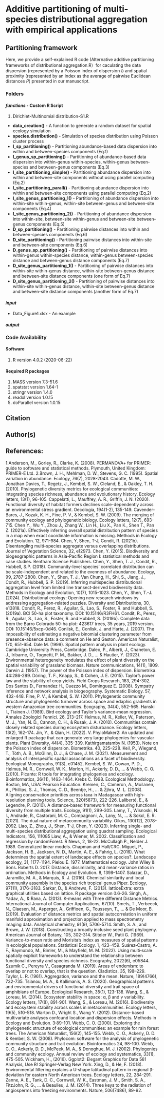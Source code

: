 # Additive partitioning of multi-species distributional aggregation with empirical applications

## Partitioning framework

Here, we provide a self-explained R code (Alternative additive partitioning frameworks of distributional aggregation.R）for caculating the data dispersion (represented by a Poisson index of dispersion *I*) and spatial proximity (represented by an index as the average of pairwise Euclidean distances *P*) presented in our manuscript. 

###  **Folders**
#### *functions* - Custom R Script
1. Dirichlet-Multinomial distribution-S1.R
* **data_creation()**               - A function to generate a random dataset for spatial ecology simulation
* **species.distribution()**        - Simulation of species distribution using Poisson cluster process
* **I_sp_partitioning()**           - Partitioning abundance-based data dispersion into within and between-species components (Eq.1)
* **I_genus_sp_partitioning()**     - Partitioning of abundance-based data dispersion into within-genus within-species, within-genus between-species and between-genus components (Eq.3)
* **I_site_partitioning_simple()**  - Partitioning abundance dispersion into within and between-site components without using parallel computing (Eq.2)
* **I_site_partitioning_parall()**  - Partitioning abundance dispersion into within and between-site components using parallel computing (Eq.2)
* **I_site_genus_partitioning_1()** - Partitioning of abundance dispersion into within-site within-genus, within-site between-genus and between-site components (Eq.4)
* **I_site_genus_partitioning_2()** - Partitioning of abundance dispersion into within-site, between-site within-genus and between-site between-genus components (Eq.5)
* **D_sp_partitioning()**           - Partitioning pairwise distances into within and between-species components (Eq.6)
* **D_site_partitioning()**         - Partitioning pairwise distances into within-site and between-site components (Eq.6)
* **D_genus_sp_partitioning()**     - Partitioning of pairwise distances into within-genus within-species distance, within-genus between-species distance and between-genus distance components (Eq.7)
* **D_site_genus_partitioning_1()** - Partitioning of pairwise distances into within-site within-genus distance, within-site between-genus distance and between-site distance components (one form of Eq.7)
* **D_site_genus_partitioning_2()** - Partitioning of pairwise distances into within-site within-genus distance, within-site between-genus distance and between-site distance components (another form of Eq.7)

#### *input*
* Data_Figure1.xlsx   - An example 


#### *output*


###  Code Availability
#### Software
1. R version 4.0.2 (2020-06-22)
#### Required R packages
1. MASS version 7.3-51.6
2. spatstat version 1.64-1
3. stringr version 1.4.0
4. readxl version 1.0.15
5. doParallel version 1.0.15
## Citation


## Author(s)

## References: 
1.Anderson, M., Gorley, R., Clarke, K. (2008). PERMANOVA+ for PRIMER: guide to software and statistical methods. Plymouth, United Kingdom: PRIMER-E Ltd.
2.Brown, J. H., Mehlman, D. W., Stevens, G. C. (1995). Spatial variation in abundance. Ecology, 76(7), 2028-2043. 
Cadotte, M. W., Jonathan Davies, T., Regetz, J., Kembel, S. W., Cleland, E., & Oakley, T. H. (2010). Phylogenetic diversity metrics for ecological communities: integrating species richness, abundance and evolutionary history. Ecology letters, 13(1), 96-105.
Cappelatti, L., Mauffrey, A. R., Griffin, J. N. (2020). Functional diversity of habitat formers declines scale-dependently across an environmental stress gradient. Oecologia, 194(1-2), 135-149.
Cavender-Bares, J., Kozak, K. H., Fine, P. V., & Kembel, S. W. (2009). The merging of community ecology and phylogenetic biology. Ecology letters, 12(7), 693-715.
Chen Y., Wu Y., Zhou J., Zhang W., Lin H., Liu X., Pan K., Shen T., Pan Z. (2021a). Effectively inferring overall spatial distribution pattern of species in a map when exact coordinate information is missing. Methods in Ecology and Evolution. 12, 971-984.
Chen, Y, Shen, T-J, Condit, R. (2021b). Disentangling multi-species aggregate versus overlapping distributions. Journal of Vegetation Science, 32, e12973.
Chen, Y. (2015). Biodiversity and biogeographic patterns in Asia-Pacific Region I: statistical methods and case studies. Bentham Science Publishers.
Chen, Y., Shen, T. J., Condit, R., Hubbell, S.P. (2018). Community-level species’ correlated distribution can be scale-independent and related to the evenness of abundance. Ecology, 99, 2787-2800.
Chen, Y., Shen, T. J., Van Chung, H., Shi, S., Jiang, J., Condit, R., Hubbell, S. P. (2019). Inferring multispecies distributional aggregation level from limited line transect‐derived biodiversity data. Methods in Ecology and Evolution, 10(7), 1015-1023.
Chen, Y., Shen, T.-J. (2024). Distributional ecology: Opening new research windows by addressing aggregation-related puzzles. Diversity and Distributions, 30, e13818. 
Condit, R., Perez, R., Aguilar, S., Lao, S., Foster, R. and Hubbell, S. (2019a). BCI 50-ha plot taxonomy. DOI: 10.15146/R3FH61.
Condit, R., Perez, R., Aguilar, S., Lao, S., Foster, R. and Hubbell, S. (2019b). Complete data from the Barro Colorado 50-ha plot: 423617 trees, 35 years, 2019 version. DOI: 10.15146/5xcp-0d46.
Conlisk, E., Conlisk, J. and Harte, J. (2007). The impossibility of estimating a negative binomial clustering parameter from presence-absence data: a comment on He and Gaston. American Naturalist, 170, 651-654.
Dale M. (1999). Spatial pattern analysis in plant ecology. Cambridge University Press, Cambridge.
Daleo, P., Alberti, J., Chaneton, E. J., Iribarne, O., Tognetti, P. M., Bakker, J. D., ... & Hautier, Y. (2023). Environmental heterogeneity modulates the effect of plant diversity on the spatial variability of grassland biomass. Nature communications, 14(1), 1809.
Darwin J. (1957). The power of the Poisson index of dispersion. Biometrika. 44:286-289.
Döring, T. F., Knapp, S., & Cohen, J. E. (2015). Taylor’s power law and the stability of crop yields. Field Crops Research, 183, 294-302. 
Dos Santos D., Fernandez H., Cuezzo M., Dominguez E. (2008). Sympatry inference and network analysis in biogeography. Systematic Biology. 57, 432-448.
Fine, P. V., & Kembel, S. W. (2011). Phylogenetic community structure and phylogenetic turnover across space and edaphic gradients in western Amazonian tree communities. Ecography, 34(4), 552-565.
Hanski I., Tiainen J. (1989). Bird ecology and Taylor’s variance-mean regression. Annales Zoologici Fennici. 26, 213–217.
Helmus, M. R., Keller, W., Paterson, M. J., Yan, N. D., Cannon, C. H., & Rusak, J. A. (2010). Communities contain closely related species during ecosystem disturbance. Ecology letters, 13(2), 162-174.
Jin, Y., & Qian, H. (2022). V. PhyloMaker2: An updated and enlarged R package that can generate very large phylogenies for vascular plants. Plant Diversity, 44(4), 335-339. 
Kathirgamatamby N. (1953). Note on the Poisson index of dispersion. Biometrika. 40, 225–228.
Keil, P., Wiegand, T., Tóth, A. B., McGlinn, D. J., & Chase, J. M. (2021). Measurement and analysis of interspecific spatial associations as a facet of biodiversity. Ecological Monographs, 91(3), e01452.
Kembel, S. W., Cowan, P. D., Helmus, M. R., Cornwell, W. K., Morlon, H., Ackerly, D. D., ... & Webb, C. O. (2010). Picante: R tools for integrating phylogenies and ecology. Bioinformatics, 26(11), 1463-1464.
Krebs C. 1998. Ecological Methodology. Boston, MA, USA: Pearson Education. Kremen, C., Cameron, A., Moilanen, A., Phillips, S. J., Thomas, C. D., Beentje, H., ... & Zjhra, M. L. (2008). Aligning conservation priorities across taxa in Madagascar with high-resolution planning tools. Science, 320(5873), 222-226.
Laliberté, E., & Legendre, P. (2010). A distance‐based framework for measuring functional diversity from multiple traits. Ecology, 91(1), 299-305.
Lamy, T., Wisnoski, N. I., Andrade, R., Castorani, M. C., Compagnoni, A., Lany, N., ... & Sokol, E. R. (2021). The dual nature of metacommunity variability. Oikos, 130(12), 2078-2092.
Liao, Z., Zhou, J., Shen, T-J, Chen, Y. (2023). Inferring single- and multi-species distributional aggregation using quadrat sampling. Ecological Indicators, 156, 111085
Liaw, A., & Wiener, M. 2002. Classification and regression by randomForest. R News, 2, 18-22.
McCullagh P., Nelder J. 1989. Generalized linear models. Chapman and Hall/CRC.
Miguet, P., Jackson, H. B., Jackson, N. D., Martin, A. E., & Fahrig, L. (2016). What determines the spatial extent of landscape effects on species?. Landscape ecology, 31, 1177-1194.
Pielou E. 1977. Mathematical ecology. John Wiley & Sons.
Roberts D. 2017. Distance, dissimilarity, and mean-variance ratios in ordination. Methods in Ecology and Evolution. 8, 1398–1407.
Salazar, D., Jaramillo, M. A., & Marquis, R. J. (2016). Chemical similarity and local community assembly in the species rich tropical genus Piper. Ecology, 97(11), 3176-3183.
Sarkar, D., & Andrews, F. (2013). latticeExtra: extra graphical utilities based on lattice. R package version 0.6-26.
Singh, A., Yadav, A., & Rana, A. (2013). K-means with Three different Distance Metrics. International Journal of Computer Applications, 67(10).
Smets, T., Verbeeck, N., Claesen, M., Asperger, A., Griffioen, G., Tousseyn, T., ... & De Moor, B. (2019). Evaluation of distance metrics and spatial autocorrelation in uniform manifold approximation and projection applied to mass spectrometry imaging data. Analytical chemistry, 91(9), 5706-5714.
Smith, S. A., and Brown, J. W. (2018). Constructing a broadly inclusive seed plant phylogeny. American Journal of Botany, 105, 302-314.
Stiteler W., Patii G. (1969). Variance-to-mean ratio and Morisita’s index as measures of spatial patterns in ecological populations. Statistical Ecology. 1, 423–459.
Suárez‐Castro, A. F., Raymundo, M., Bimler, M., & Mayfield, M. M. (2022). Using multi‐scale spatially explicit frameworks to understand the relationship between functional diversity and species richness. Ecography, 2022(6), e05844.
Szumik C., Pereyra V., Casagranda M. (2019). Areas of endemism: to overlap or not to overlap, that is the question. Cladistics, 35, 198–229.
Taylor, L. R. (1961). Aggregation, variance and the mean. Nature, 189(4766), 732-735.
Tsianou, M. A., & Kallimanis, A. S. (2020). Geographical patterns and environmental drivers of functional diversity and trait space of amphibians of Europe. Ecological Research, 35(1), 123-138.
Wang, S., & Loreau, M. (2014). Ecosystem stability in space: α, β and γ variability. Ecology letters, 17(8), 891-901.
Wang, S., & Loreau, M. (2016). Biodiversity and ecosystem stability across scales in metacommunities. Ecology letters, 19(5), 510-518.
Warton D., Wright S., Wang Y. (2012). Distance-based multivariate analyses confound location and dispersion effects. Methods in Ecology and Evolution. 3:89-101.
Webb, C. O. (2000). Exploring the phylogenetic structure of ecological communities: an example for rain forest trees. The American Naturalist, 156(2), 145-155.
Webb, C. O., Ackerly, D. D. & Kembel, S. W. (2008). Phylocom: software for the analysis of phylogenetic community structure and trait evolution. Bioinformatics 24, 98-100.
Webb, C. O., Ackerly, D. D., McPeek, M. A., & Donoghue, M. J. (2002). Phylogenies and community ecology. Annual review of ecology and systematics, 33(1), 475-505.
Wickham, H., (2016). Ggplot2: Elegant Graphics for Data 581 Analysis, Use R! Springer-Verlag New York.
Xing, D., & He, F. (2018). Environmental filtering explains a U‐shape latitudinal pattern in regional β‐deviation for eastern North American trees. Ecology letters, 22, 284-291.
Zanne, A. E., Tank, D. C., Cornwell, W. K., Eastman, J. M., Smith, S. A., FitzJohn, R. G., ... & Beaulieu, J. M. (2014). Three keys to the radiation of angiosperms into freezing environments. Nature, 506(7486), 89-92. 

